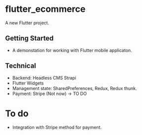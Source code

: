 # flutter_ecommerce

A new Flutter project.

## Getting Started

- A demonstation for working with Flutter mobile applicaton.

## Technical
- Backend: Headless CMS Strapi
- Flutter Widgets
- Management state: SharedPreferences, Redux, Redux thunk.
- Payment: Stripe (Not now) -> TO DO

# To do
- Integration with Stripe method for payment.